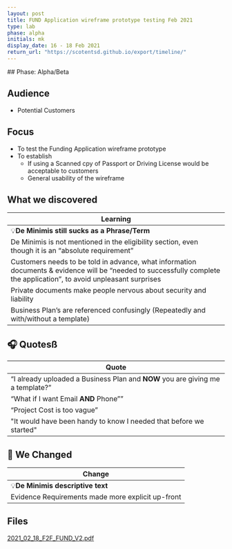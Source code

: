 ```yaml
---
layout: post
title: FUND Application wireframe prototype testing Feb 2021
type: lab
phase: alpha
initials: mk
display_date: 16 - 18 Feb 2021
return_url: "https://scotentsd.github.io/export/timeline/"
---
```


## Phase: Alpha/Beta

## Audience

- Potential Customers

## Focus

- To test the Funding Application wireframe prototype
- To establish 
  - If using a Scanned cpy of Passport or Driving License would be acceptable to customers
  - General usability of the wireframe


## What we discovered

| Learning
| ---
| 💡**De Minimis still sucks as a Phrase/Term**
| De Minimis is not mentioned in the eligibility section, even though it is an “absolute requirement”
| Customers needs to be told in advance, what information documents & evidence will be “needed to successfully complete the application”, to avoid unpleasant surprises
| Private documents make people nervous about security and liability
| Business Plan’s are referenced confusingly (Repeatedly and with/without a template)

## 🎧 Quotesß

| Quote
| ---
| “I already uploaded a Business Plan and **NOW** you are giving me a template?”
| “What if I want Email **AND** Phone””
| “Project Cost is too vague”
| "It would have been handy to know I needed that before we started"


## 🧰 We Changed 

| Change
| ---
| 💡**De Minimis descriptive text**
| Evidence Requirements made more explicit up-front

## Files
[2021_02_18_F2F_FUND_V2.pdf](https://scotentsd.github.io/funding/files/2021_02_18_F2F_FUND_V2.pdf)
<!--more-->
